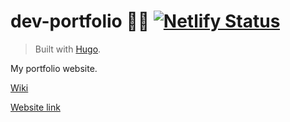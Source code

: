 # dev-portfolio 👨‍💻 [![Netlify Status](https://api.netlify.com/api/v1/badges/bea2cf2f-3454-4562-8740-5bd0476564ba/deploy-status)](https://app.netlify.com/sites/endormi-portfolio/deploys)

> Built with [Hugo](https://gohugo.io/).

My portfolio website.

[Wiki](https://github.com/endormi/dev-portfolio/wiki)

[Website link](https://endormi.io/)

